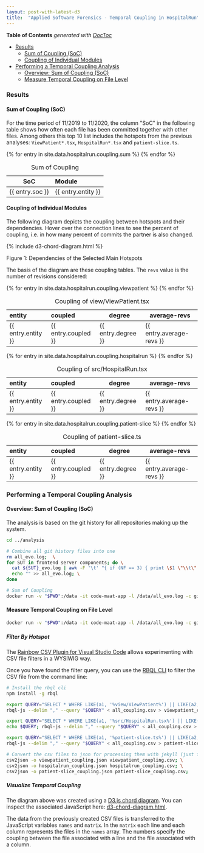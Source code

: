 ```yaml
---
layout: post-with-latest-d3
title:  "Applied Software Forensics - Temporal Coupling in HospitalRun"
---
```


<!-- doctoc --maxlevel 4 /Users/stefan/source/wonderbird/wonderbird.github.io/_posts/2022-04-01-applied-forensics-temporal-coupling.md -->
<!-- START doctoc generated TOC please keep comment here to allow auto update -->
<!-- DON'T EDIT THIS SECTION, INSTEAD RE-RUN doctoc TO UPDATE -->
**Table of Contents**  *generated with [DocToc](https://github.com/thlorenz/doctoc)*

- [Results](#results)
  - [Sum of Coupling (SoC)](#sum-of-coupling-soc)
  - [Coupling of Individual Modules](#coupling-of-individual-modules)
- [Performing a Temporal Coupling Analysis](#performing-a-temporal-coupling-analysis)
  - [Overview: Sum of Coupling (SoC)](#overview-sum-of-coupling-soc)
  - [Measure Temporal Coupling on File Level](#measure-temporal-coupling-on-file-level)

<!-- END doctoc generated TOC please keep comment here to allow auto update -->

### Results

#### Sum of Coupling (SoC)

For the time period of 11/2019 to 11/2020, the column "SoC" in the following
table shows how often each file has been committed together with other files.
Among others this top 10 list includes the hotspots from the previous analyses:
`ViewPatient*.tsx`, `HospitalRun*.tsx` and `patient-slice.ts`.

<table>
  <thead>
    <caption>Sum of Coupling</caption>
    <tr>
      <th>SoC</th>
      <th style="text-align: left">Module</th>
    </tr>
  </thead>

  <tbody>
    {% for entry in site.data.hospitalrun.coupling.sum %}
    <tr>
      <td>{{ entry.soc }}</td>
      <td style="text-align: left">{{ entry.entity }}</td>
    </tr>
    {% endfor %}
  </tbody>
</table>

#### Coupling of Individual Modules

The following diagram depicts the coupling between hotspots and their
dependencies. Hover over the connection lines to see the percent of coupling,
i.e. in how many percent of commits the partner is also changed.

<div id="hotspots-overview">
</div>
{% include d3-chord-diagram.html %}

Figure 1: Dependencies of the Selected Main Hotspots

The basis of the diagram are these coupling tables. The `revs` value
is the number of revisions considered:

<table>
  <thead>
    <caption>Coupling of view/ViewPatient.tsx</caption>
    <tr>
      <th style="text-align: left">entity</th>
      <th style="text-align: left">coupled</th>
      <th>degree</th>
      <th>average-revs</th>
    </tr>
  </thead>

  <tbody>
    {% for entry in site.data.hospitalrun.coupling.viewpatient %}
    <tr>
      <td style="text-align: left">{{ entry.entity }}</td>
      <td style="text-align: left">{{ entry.coupled }}</td>
      <td>{{ entry.degree }}</td>
      <td>{{ entry.average-revs }}</td>
    </tr>
    {% endfor %}
  </tbody>
</table>

<table>
  <thead>
    <caption>Coupling of src/HospitalRun.tsx</caption>
    <tr>
      <th style="text-align: left">entity</th>
      <th style="text-align: left">coupled</th>
      <th>degree</th>
      <th>average-revs</th>
    </tr>
  </thead>

  <tbody>
    {% for entry in site.data.hospitalrun.coupling.hospitalrun %}
    <tr>
      <td style="text-align: left">{{ entry.entity }}</td>
      <td style="text-align: left">{{ entry.coupled }}</td>
      <td>{{ entry.degree }}</td>
      <td>{{ entry.average-revs }}</td>
    </tr>
    {% endfor %}
  </tbody>
</table>

<table>
  <thead>
    <caption>Coupling of patient-slice.ts</caption>
    <tr>
      <th style="text-align: left">entity</th>
      <th style="text-align: left">coupled</th>
      <th>degree</th>
      <th>average-revs</th>
    </tr>
  </thead>

  <tbody>
    {% for entry in site.data.hospitalrun.coupling.patient-slice %}
    <tr>
      <td style="text-align: left">{{ entry.entity }}</td>
      <td style="text-align: left">{{ entry.coupled }}</td>
      <td>{{ entry.degree }}</td>
      <td>{{ entry.average-revs }}</td>
    </tr>
    {% endfor %}
  </tbody>
</table>

### Performing a Temporal Coupling Analysis

#### Overview: Sum of Coupling (SoC)

The analysis is based on the git history for all repositories making up the system.

```sh
cd ../analysis

# Combine all git history files into one
rm all_evo.log;  \
for SUT in frontend server components; do \
  cat ${SUT}_evo.log | awk -F '\t' "{ if (NF == 3) { print \$1 \"\\t\" \$2 \"\\t\" \"$SUT/\" \$3 } else { print \$0 } }" >> all_evo.log; \
  echo "" >> all_evo.log; \
done

# Sum of Coupling
docker run -v "$PWD":/data -it code-maat-app -l /data/all_evo.log -c git -a soc | head -n 11 > all_sum_of_coupling.csv
```

#### Measure Temporal Coupling on File Level

```sh
docker run -v "$PWD":/data -it code-maat-app -l /data/all_evo.log -c git -a coupling > all_coupling.csv
```

##### Filter By Hotspot

The [Rainbow CSV Plugin for Visual Studio Code](https://marketplace.visualstudio.com/items?itemName=mechatroner.rainbow-csv) allows experimenting with CSV file filters in a WYSIWIG way.

Once you have found the filter query, you can use the [RBQL CLI](https://www.npmjs.com/package/rbql#using-rbql-as-command-line-tool) to filter the CSV file from the command line:

```sh
# Install the rbql cli
npm install -g rbql

export QUERY="SELECT * WHERE LIKE(a1, '%view/ViewPatient%') || LIKE(a2, '%view/ViewPatient%') ORDER BY a3, a4 DESC WITH (header)"; \
rbql-js --delim "," --query "$QUERY" < all_coupling.csv > viewpatient_coupling.csv

export QUERY="SELECT * WHERE LIKE(a1, '%src/HospitalRun.tsx%') || LIKE(a2, '%src/HospitalRun.tsx%') ORDER BY a3, a4 DESC WITH (header)"; \
echo $QUERY; rbql-js --delim "," --query "$QUERY" < all_coupling.csv > hospitalrun_coupling.csv

export QUERY="SELECT * WHERE LIKE(a1, '%patient-slice.ts%') || LIKE(a2, '%patient-slice.ts%') ORDER BY a3, a4 DESC WITH (header)"; \
rbql-js --delim "," --query "$QUERY" < all_coupling.csv > patient-slice_coupling.csv

# Convert the csv files to json for processing them with jekyll (just for this website)
csv2json -o viewpatient_coupling.json viewpatient_coupling.csv; \
csv2json -o hospitalrun_coupling.json hospitalrun_coupling.csv; \
csv2json -o patient-slice_coupling.json patient-slice_coupling.csv;
```

##### Visualize Temporal Coupling

The diagram above was created using a [D3.js chord diagram](https://observablehq.com/@d3/chord-dependency-diagram).
You can inspect the associated JavaScript here:
[d3-chord-diagram.html](https://github.com/wonderbird/wonderbird.github.io/blob/main/_includes/d3-chord-diagram.html).

The data from the previously created CSV files is transferred to the JavaScript
variables `names` and `matrix`. In the `matrix` each line and each column
represents the files in the `names` array. The numbers specify the coupling
between the file associated with a line and the file associated with a column.
